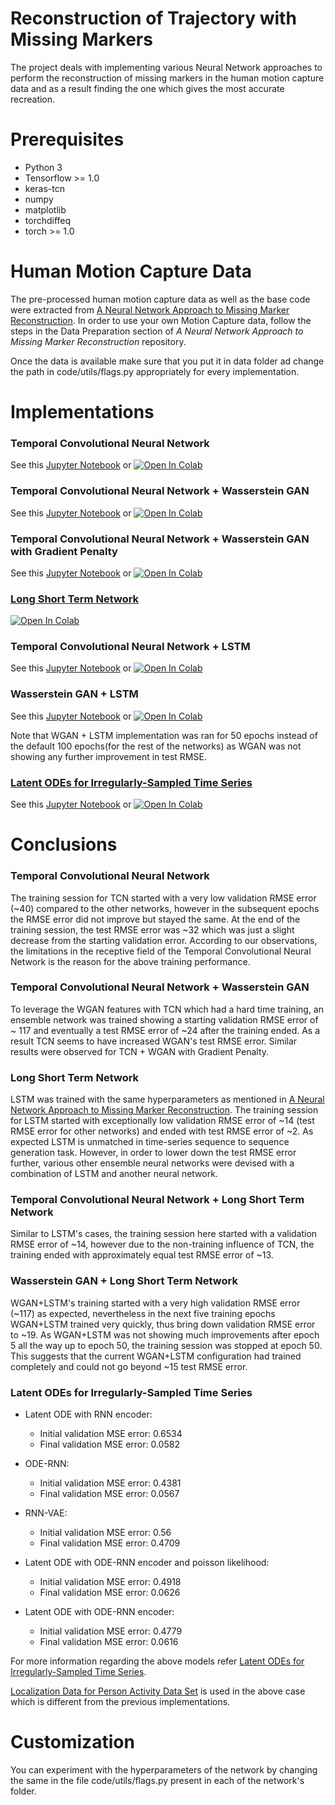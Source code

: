# Reconstruction of Trajectory with Missing Markers

The project deals with implementing various Neural Network approaches to perform the reconstruction of missing markers in the human motion capture data and as a result finding the one which gives the most accurate recreation.

# Prerequisites

* Python 3
* Tensorflow >= 1.0
* keras-tcn
* numpy
* matplotlib
* torchdiffeq
* torch >= 1.0

# Human Motion Capture Data

The pre-processed human motion capture data as well as the base code were extracted from [A Neural Network Approach to Missing Marker Reconstruction](https://github.com/Svito-zar/NN-for-Missing-Marker-Reconstruction). In order to use your own Motion Capture data, follow the steps in the Data Preparation section of *A Neural Network Approach to Missing Marker Reconstruction* repository.

Once the data is available make sure that you put it in data folder ad change the path in code/utils/flags.py appropriately for every implementation.

# Implementations

### Temporal Convolutional Neural Network

See this [Jupyter Notebook](https://github.com/MeetGandhi/Reconstruction-of-Trajectory-with-Missing-Markers/blob/master/Temporal%20Convolutional%20Neural%20Network/TCN.ipynb) or [![Open In Colab](https://colab.research.google.com/assets/colab-badge.svg)](https://colab.research.google.com/drive/1TvyKyYiPAc3wMLbw-e5CIYFcaj8KyWCg)

### Temporal Convolutional Neural Network + Wasserstein GAN

See this [Jupyter Notebook](https://github.com/MeetGandhi/Reconstruction-of-Trajectory-with-Missing-Markers/blob/master/Temporal%20CNN%20%2B%20Wasserstein%20GAN/TCN_WGAN.ipynb) or [![Open In Colab](https://colab.research.google.com/assets/colab-badge.svg)](https://colab.research.google.com/drive/1jIAf_1XJLDRil7z6_NZomclrGp_4yGXw)

### Temporal Convolutional Neural Network + Wasserstein GAN with Gradient Penalty

See this [Jupyter Notebook](https://github.com/MeetGandhi/Reconstruction-of-Trajectory-with-Missing-Markers/blob/master/Temporal%20CNN%20%2B%20Wasserstein%20GAN%20with%20Gradient%20Penalty/TCN_WGAN_GP.ipynb) or [![Open In Colab](https://colab.research.google.com/assets/colab-badge.svg)](https://colab.research.google.com/drive/1yUxODlBlonchPvQ44J9kfReDvwlJx8_s)

### [Long Short Term Network](https://github.com/Svito-zar/NN-for-Missing-Marker-Reconstruction)

[![Open In Colab](https://colab.research.google.com/assets/colab-badge.svg)](https://colab.research.google.com/drive/1Sx0xBeTOc-9zu8LKadMPy4zmLi7H-Jhz)

### Temporal Convolutional Neural Network + LSTM

See this [Jupyter Notebook](https://github.com/MeetGandhi/Reconstruction-of-Trajectory-with-Missing-Markers/blob/master/Temporal%20CNN%20%2B%20LSTM/TCN_LSTM.ipynb) or [![Open In Colab](https://colab.research.google.com/assets/colab-badge.svg)](https://colab.research.google.com/drive/1_CUVh4rRRxq7d7TJKkG7fBFQ7jWwhPXs)

### Wasserstein GAN + LSTM

See this [Jupyter Notebook](https://github.com/MeetGandhi/Reconstruction-of-Trajectory-with-Missing-Markers/blob/master/Wasserstein%20GAN/WGAN.ipynb) or [![Open In Colab](https://colab.research.google.com/assets/colab-badge.svg)](https://colab.research.google.com/drive/1Q5iDNJBbk0wWcLbWPPplIIU6b6cqA1dV)

Note that WGAN + LSTM implementation was ran for 50 epochs instead of the default 100 epochs(for the rest of the networks) as WGAN was not showing any further improvement in test RMSE.

### [Latent ODEs for Irregularly-Sampled Time Series](https://github.com/YuliaRubanova/latent_ode)

See this [Jupyter Notebook](https://github.com/MeetGandhi/Reconstruction-of-Trajectory-with-Missing-Markers/blob/master/Latent%20ODEs%20for%20Irregularly-Sampled%20Time%20Series/Latent_ODEs_for_Irregularly_Sampled_Time_Series.ipynb) or [![Open In Colab](https://colab.research.google.com/assets/colab-badge.svg)](https://colab.research.google.com/drive/1X42HCkgZh-CsHqtEUVj_EE-CmAdNXCGP)

# Conclusions

### Temporal Convolutional Neural Network

The training session for TCN started with a very low validation RMSE error (~40) compared to the other networks, however in the subsequent epochs the RMSE error did not improve but stayed the same. At the end of the training session, the test RMSE error was ~32 which was just a slight decrease from the starting validation error. According to our observations, the limitations in the receptive field of the Temporal Convolutional Neural Network is the reason for the above training performance.

### Temporal Convolutional Neural Network + Wasserstein GAN

To leverage the WGAN features with TCN which had a hard time training, an ensemble network was trained showing a starting validation RMSE error of ~ 117 and eventually a test RMSE error of ~24 after the training ended. As a result TCN seems to have increased WGAN's test RMSE error. Similar results were observed for TCN + WGAN with Gradient Penalty.

### Long Short Term Network

LSTM was trained with the same hyperparameters as mentioned in [A Neural Network Approach to Missing Marker Reconstruction](https://github.com/Svito-zar/NN-for-Missing-Marker-Reconstruction). The training session for LSTM started with exceptionally low validation RMSE error of ~14 (test RMSE error for other networks) and ended with test RMSE error of ~2. As expected LSTM is unmatched in time-series sequence to sequence generation task. However, in order to lower down the test RMSE error further, various other ensemble neural networks were devised with a combination of LSTM and another neural network.

### Temporal Convolutional Neural Network + Long Short Term Network

Similar to LSTM's cases, the training session here started with a validation RMSE error of ~14, however due to the non-training influence of TCN, the training ended with approximately equal test RMSE error of ~13.

### Wasserstein GAN + Long Short Term Network

WGAN+LSTM's training started with a very high validation RMSE error (~117) as expected, nevertheless in the next five training epochs WGAN+LSTM trained very quickly, thus bring down validation RMSE error to ~19. As WGAN+LSTM was not showing much improvements after epoch 5 all the way up to epoch 50, the training session was stopped at epoch 50. This suggests that the current WGAN+LSTM configuration had trained completely and could not go beyond ~15 test RMSE error.

### Latent ODEs for Irregularly-Sampled Time Series

* Latent ODE with RNN encoder: 
     - Initial validation MSE error: 0.6534
     - Final validation MSE error: 0.0582
 
 * ODE-RNN: 
     - Initial validation MSE error: 0.4381
     - Final validation MSE error: 0.0567
     
 * RNN-VAE: 
     - Initial validation MSE error: 0.56
     - Final validation MSE error: 0.4709
     
 * Latent ODE with ODE-RNN encoder and poisson likelihood: 
     - Initial validation MSE error: 0.4918
     - Final validation MSE error: 0.0626
     
 * Latent ODE with ODE-RNN encoder:
     - Initial validation MSE error: 0.4779
     - Final validation MSE error: 0.0616
     
For more information regarding the above models refer [Latent ODEs for Irregularly-Sampled Time Series](https://arxiv.org/abs/1907.03907).

[Localization Data for Person Activity Data Set](https://archive.ics.uci.edu/ml/datasets/Localization+Data+for+Person+Activity/) is used in the above case which is different from the previous implementations.

# Customization

You can experiment with the hyperparameters of the network by changing the same in the file code/utils/flags.py present in each of the network's folder.
